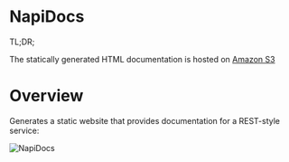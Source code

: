 NapiDocs
========

TL;DR;

The statically generated HTML documentation is hosted on [Amazon S3](http://napidocs.s3-website-us-west-2.amazonaws.com/README.html)

# Overview

Generates a static website that provides documentation for a REST-style service:

![NapiDocs](/mweagle/napidocs/raw/master/napidocs.png "napidocs.png")

